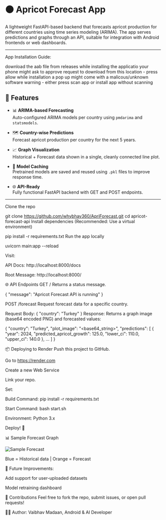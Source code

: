 # 🟠 Apricot Forecast App

A lightweight FastAPI-based backend that forecasts apricot production for different countries using time series modeling (ARIMA). The app serves predictions and graphs through an API, suitable for integration with Android frontends or web dashboards.

---

App Installation Guide:


download the aab file from releases
while installing the applicatio your phone might ask to approve request to download from this location - press allow
while installation a pop up might come with a malicous/unknown software warning - either press scan app or install app without scanning

## 🚀 Features

- 📊 **ARIMA-based Forecasting**  
  Auto-configured ARIMA models per country using `pmdarima` and `statsmodels`.

- 🗺️ **Country-wise Predictions**  
  Forecast apricot production per country for the next 5 years.

- 📈 **Graph Visualization**  
  Historical + Forecast data shown in a single, cleanly connected line plot.

- 💾 **Model Caching**  
  Pretrained models are saved and reused using `.pkl` files to improve response time.

- 🌐 **API-Ready**  
  Fully functional FastAPI backend with GET and POST endpoints.

---
Clone the repo


git clone https://github.com/whybhav360/ApriForecast.git
cd apricot-forecast-api
Install dependencies
(Recommended: Use a virtual environment)

pip install -r requirements.txt
Run the app locally

uvicorn main:app --reload


Visit:

API Docs: http://localhost:8000/docs

Root Message: http://localhost:8000/

🌐 API Endpoints
GET /
Returns a status message.

{
  "message": "Apricot Forecast API is running"
}


POST /forecast
Request forecast data for a specific country.

Request Body:
{
  "country": "Turkey"
}
Response:
Returns a graph image (base64 encoded PNG) and forecasted values:

{
  "country": "Turkey",
  "plot_image": "<base64_string>",
  "predictions": [
    {
      "year": 2024,
      "predicted_apricot_growth": 125.0,
      "lower_ci": 110.0,
      "upper_ci": 140.0
    },
    ...
  ]
}

📦 Deploying to Render
Push this project to GitHub.

Go to https://render.com

Create a new Web Service

Link your repo.

Set:

Build Command: pip install -r requirements.txt

Start Command: bash start.sh

Environment: Python 3.x

Deploy! 🎉

📊 Sample Forecast Graph

![Sample Forecast](https://github.com/user-attachments/assets/e9e3412d-7b68-4798-acd0-7aa72b59fa42)


Blue = Historical data | Orange = Forecast

📌 Future Improvements:

Add support for user-uploaded datasets

Model retraining dashboard

🤝 Contributions
Feel free to fork the repo, submit issues, or open pull requests!

🧑‍💻 Author:
Vaibhav Madaan,
Android & AI Developer

